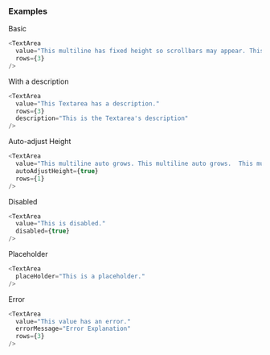 ### Examples

Basic
```js { "props": { "data-example": "basic" } }
<TextArea
  value="This multiline has fixed height so scrollbars may appear. This multiline has fixed height so scrollbars may appear. This multiline has fixed height so scrollbars may appear. This multiline has fixed height so scrollbars may appear. This multiline has fixed height so scrollbars may appear. This multiline has fixed height so scrollbars may appear."
  rows={3}
/>
```

With a description
```js { "props": { "data-example": "withDescription" } }
<TextArea
  value="This Textarea has a description."
  rows={3}
  description="This is the Textarea's description"
/>
```

Auto-adjust Height
```js { "props": { "data-example": "autoAdjustHeight" } }
<TextArea
  value="This multiline auto grows. This multiline auto grows.  This multiline auto grows. This multiline auto grows. This multiline auto grows. This multiline auto grows. This multiline auto grows. This multiline auto grows. This multiline auto grows. This multiline auto grows. This multiline auto grows. This multiline auto grows. This multiline auto grows. This multiline auto grows. This multiline auto grows. This multiline auto grows. This multiline auto grows."
  autoAdjustHeight={true}
  rows={1}
/>
```

Disabled
```js { "props": { "data-example": "disabled" } }
<TextArea
  value="This is disabled."
  disabled={true}
/>
```

Placeholder
```js { "props": { "data-example": "placeHolder" } }
<TextArea
  placeHolder="This is a placeholder."
/>
```

Error
```js { "props": { "data-example": "error" } }
<TextArea
  value="This value has an error."
  errorMessage="Error Explanation"
  rows={3}
/>
```